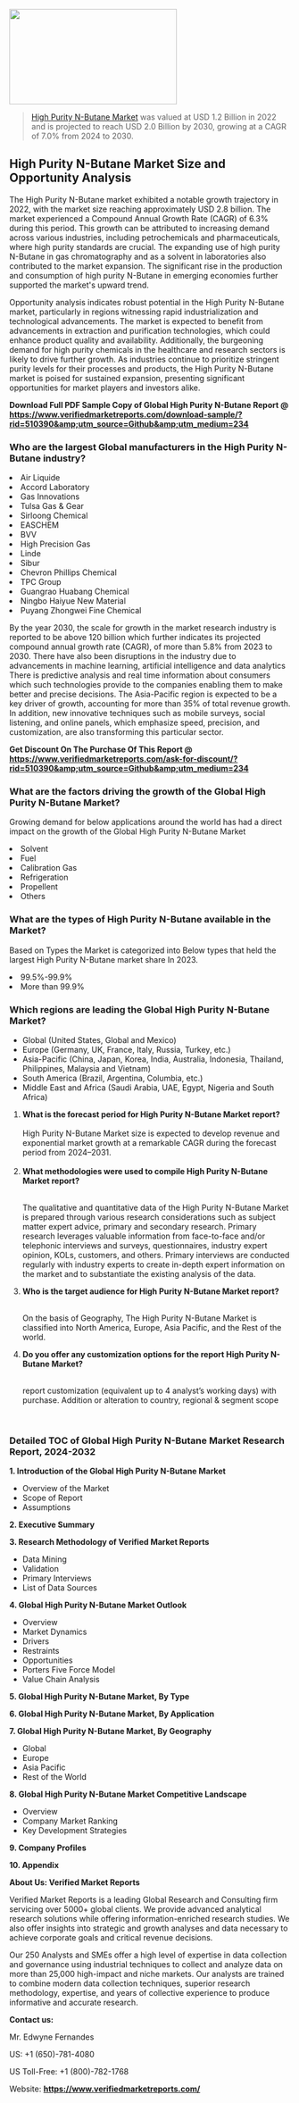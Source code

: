
<img src="https://ffe5etoiles.com/wp-content/uploads/2024/12/MST1-300x171.png" alt="" width="300" height="171" class="alignnone size-medium wp-image-20088" /><blockquote><p><p><a href="https://www.verifiedmarketreports.com/download-sample/?rid=510390&utm_source=Github&utm_medium=234" target="_blank">High Purity N-Butane Market</a> was valued at USD 1.2 Billion in 2022 and is projected to reach USD 2.0 Billion by 2030, growing at a CAGR of 7.0% from 2024 to 2030.</p></blockquote><p><h2>High Purity N-Butane Market Size and Opportunity Analysis</h2><p>The High Purity N-Butane market exhibited a notable growth trajectory in 2022, with the market size reaching approximately USD 2.8 billion. The market experienced a Compound Annual Growth Rate (CAGR) of 6.3% during this period. This growth can be attributed to increasing demand across various industries, including petrochemicals and pharmaceuticals, where high purity standards are crucial. The expanding use of high purity N-Butane in gas chromatography and as a solvent in laboratories also contributed to the market expansion. The significant rise in the production and consumption of high purity N-Butane in emerging economies further supported the market's upward trend.</p><p>Opportunity analysis indicates robust potential in the High Purity N-Butane market, particularly in regions witnessing rapid industrialization and technological advancements. The market is expected to benefit from advancements in extraction and purification technologies, which could enhance product quality and availability. Additionally, the burgeoning demand for high purity chemicals in the healthcare and research sectors is likely to drive further growth. As industries continue to prioritize stringent purity levels for their processes and products, the High Purity N-Butane market is poised for sustained expansion, presenting significant opportunities for market players and investors alike.</p></p><p class=""><strong>Download Full PDF Sample Copy of Global High Purity N-Butane Report @ <a href="https://www.verifiedmarketreports.com/download-sample/?rid=510390&amp;utm_source=Github&amp;utm_medium=234" target="_blank">https://www.verifiedmarketreports.com/download-sample/?rid=510390&amp;utm_source=Github&amp;utm_medium=234</a></strong></p><h3 id="" class="">Who are the largest Global manufacturers in the High Purity N-Butane industry?</h3><p><li>Air Liquide</li><li> Accord Laboratory</li><li> Gas Innovations</li><li> Tulsa Gas & Gear</li><li> Sirloong Chemical</li><li> EASCHEM</li><li> BVV</li><li> High Precision Gas</li><li> Linde</li><li> Sibur</li><li> Chevron Phillips Chemical</li><li> TPC Group</li><li> Guangrao Huabang Chemical</li><li> Ningbo Haiyue New Material</li><li> Puyang Zhongwei Fine Chemical</li></p><div class=""><div class="" dir="" data-message-author-role="" data-message-id="" data-message-model-slug=""><div class=""><div class=""><div class=""><div class="" dir="" data-message-author-role="" data-message-id="" data-message-model-slug=""><div class=""><div class=""><p>By the year 2030, the scale for growth in the market research industry is reported to be above 120 billion which further indicates its projected compound annual growth rate (CAGR), of more than 5.8% from 2023 to 2030. There have also been disruptions in the industry due to advancements in machine learning, artificial intelligence and data analytics There is predictive analysis and real time information about consumers which such technologies provide to the companies enabling them to make better and precise decisions. The Asia-Pacific region is expected to be a key driver of growth, accounting for more than 35% of total revenue growth. In addition, new innovative techniques such as mobile surveys, social listening, and online panels, which emphasize speed, precision, and customization, are also transforming this particular sector.</p><p><strong>Get Discount On The Purchase Of This Report @&nbsp; <a href="https://www.verifiedmarketreports.com/ask-for-discount/?rid=510390&amp;utm_source=Github&amp;utm_medium=234" target="_blank">https://www.verifiedmarketreports.com/ask-for-discount/?rid=510390&amp;utm_source=Github&amp;utm_medium=234</a></strong></p></div></div></div></div></div></div></div></div><h3 id="" class="">What are the factors driving the growth of the Global High Purity N-Butane Market?</h3><p id="" class="">Growing demand for below applications around the world has had a direct impact on the growth of the Global High Purity N-Butane Market</p><p id="" class=""><li>Solvent</li><li> Fuel</li><li> Calibration Gas</li><li> Refrigeration</li><li> Propellent</li><li> Others</li></p><h3 id="" class="">What are the types of High Purity N-Butane available in the Market?</h3><p id="" class="">Based on Types the Market is categorized into Below types that held the largest High Purity N-Butane market share In 2023.</p><p id="" class=""><li>99.5%-99.9%</li><li> More than 99.9%</li></p><h3 id="" class="">Which regions are leading the Global High Purity N-Butane Market?</h3><ul><li>Global (United States, Global and Mexico)</li><li>Europe (Germany, UK, France, Italy, Russia, Turkey, etc.)</li><li>Asia-Pacific (China, Japan, Korea, India, Australia, Indonesia, Thailand, Philippines, Malaysia and Vietnam)</li><li>South America (Brazil, Argentina, Columbia, etc.)</li><li>Middle East and Africa (Saudi Arabia, UAE, Egypt, Nigeria and South Africa)</li></ul><p><ol><li><strong>What is the forecast period for High Purity N-Butane Market report?<br /></strong><br /><span data-sheets-root="1" data-sheets-value="{&quot;1&quot;:2,&quot;2&quot;:&quot;XXXX size is expected to develop revenue and exponential market growth at a remarkable CAGR during the forecast period from 2024&ndash;2030.&quot;}" data-sheets-userformat="{&quot;2&quot;:12674,&quot;4&quot;:{&quot;1&quot;:2,&quot;2&quot;:16776960},&quot;10&quot;:2,&quot;11&quot;:0,&quot;15&quot;:&quot;Arial&quot;,&quot;16&quot;:12}">High Purity N-Butane Market size is expected to develop revenue and exponential market growth at a remarkable CAGR during the forecast period from 2024&ndash;2031.</span><br /><br /></li><li><strong>What methodologies were used to compile High Purity N-Butane Market report?<br /><br /></strong><p>The qualitative and quantitative data of the&nbsp;High Purity N-Butane Market is prepared through various research considerations such as subject matter expert advice, primary and secondary research. Primary research leverages valuable information from face-to-face and/or telephonic interviews and surveys, questionnaires, industry expert opinion, KOLs, customers, and others. Primary interviews are conducted regularly with industry experts to create in-depth expert information on the market and to substantiate the existing analysis of the data.&nbsp;</p></li><li><strong>Who is the target audience for High Purity N-Butane Market report?<br /><br /></strong><p>On the basis of Geography, The&nbsp;High Purity N-Butane Market is classified into North America, Europe, Asia Pacific, and the Rest of the world.</p></li><li><strong>Do you offer any customization options for the report High Purity N-Butane Market?<br /><br /></strong><p>report customization (equivalent up to 4 analyst&rsquo;s working days) with purchase. Addition or alteration to country, regional &amp; segment scope</p><p>&nbsp;</p></li></ol></p><h3 id="" class="">Detailed TOC of Global High Purity N-Butane Market Research Report, 2024-2032</h3><p id="" class=""><strong>1. Introduction of the Global High Purity N-Butane Market</strong></p><ul><li>Overview of the Market</li><li>Scope of Report</li><li>Assumptions</li></ul><p id="" class=""><strong>2. Executive Summary</strong></p><p id="" class=""><strong>3. Research Methodology of&nbsp;Verified Market Reports</strong></p><ul><li>Data Mining</li><li>Validation</li><li>Primary Interviews</li><li>List of Data Sources</li></ul><p id="" class=""><strong>4. Global High Purity N-Butane Market Outlook</strong></p><ul><li>Overview</li><li>Market Dynamics</li><li>Drivers</li><li>Restraints</li><li>Opportunities</li><li>Porters Five Force Model</li><li>Value Chain Analysis</li></ul><p id="" class=""><strong>5. Global High Purity N-Butane Market, By&nbsp;Type</strong></p><p id="" class=""><strong>6. Global High Purity N-Butane Market, By Application</strong></p><p id="" class=""><strong>7. Global High Purity N-Butane Market, By Geography</strong></p><ul><li>Global</li><li>Europe</li><li>Asia Pacific</li><li>Rest of the World</li></ul><p id="" class=""><strong>8. Global High Purity N-Butane Market Competitive Landscape</strong></p><ul><li>Overview</li><li>Company Market Ranking</li><li>Key Development Strategies</li></ul><p id="" class=""><strong>9. Company Profiles</strong></p><p id="" class=""><strong>10. Appendix</strong></p><p id="" class=""><strong>About Us: Verified Market Reports</strong></p><p id="" class="">Verified Market Reports is a leading Global Research and Consulting firm servicing over 5000+ global clients. We provide advanced analytical research solutions while offering information-enriched research studies. We also offer insights into strategic and growth analyses and data necessary to achieve corporate goals and critical revenue decisions.</p><p id="" class="">Our 250 Analysts and SMEs offer a high level of expertise in data collection and governance using industrial techniques to collect and analyze data on more than 25,000 high-impact and niche markets. Our analysts are trained to combine modern data collection techniques, superior research methodology, expertise, and years of collective experience to produce informative and accurate research.</p><p id="" class=""><strong>Contact us:</strong></p><p id="" class="">Mr. Edwyne Fernandes</p><p id="" class="">US: +1 (650)-781-4080</p><p id="" class="">US Toll-Free: +1 (800)-782-1768</p><p id="" class="">Website: <a target="" data-test-app-aware-link=""><strong>https://www.verifiedmarketreports.com/</strong></a></p>
